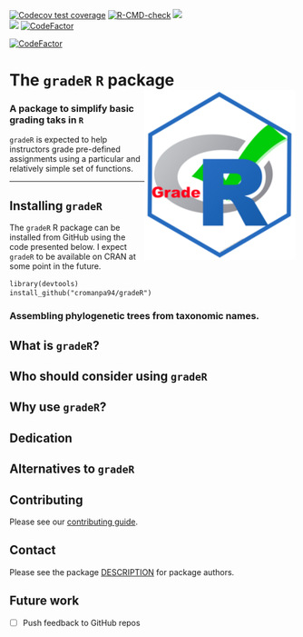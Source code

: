   <!-- badges: start -->
  [![Codecov test coverage](https://codecov.io/gh/cromanpa94/gradeR/branch/main/graph/badge.svg)](https://codecov.io/gh/cromanpa94/gradeR?branch=main)
  [![R-CMD-check](https://github.com/cromanpa94/gradeR/workflows/R-CMD-check/badge.svg)](https://github.com/cromanpa94/gradeR/actions)
  [![](https://img.shields.io/badge/lifecycle-maturing-blue.svg)](https://lifecycle.r-lib.org/articles/stages.html#maturing)  
  [![](https://img.shields.io/github/languages/code-size/cromanpa94/gradeR.svg)](https://github.com/cromanpa94/gradeR)
  [![CodeFactor](https://www.codefactor.io/repository/github/cromanpa94/gradeR/badge)](https://www.codefactor.io/repository/github/cromanpa94/gradeR)  <!-- badges: end -->

[![CodeFactor](https://www.codefactor.io/repository/github/cromanpa94/grader/badge)](https://www.codefactor.io/repository/github/cromanpa94/grader)

# The `gradeR` `R` package <a href='https://cromanpa94.github.io/gradeR'><img src='man/figures/logo.png' align="right" height="300" /></a>

### A package to simplify basic grading taks in `R`

`gradeR` is expected to help instructors grade pre-defined assignments using a particular and relatively simple set of functions.

-------------

## Installing `gradeR`

The `gradeR` R package can be installed from GitHub using the code presented below. I expect `gradeR` to be available on CRAN at some point in the future.

```
library(devtools)
install_github("cromanpa94/gradeR")
```

### Assembling phylogenetic trees from taxonomic names.

## What is `gradeR`?



## Who should consider using `gradeR`

## Why use `gradeR`?

## Dedication


## Alternatives to `gradeR`


## Contributing

Please see our [contributing guide](CONTRIBUTING).

## Contact

Please see the package [DESCRIPTION](DESCRIPTION) for package authors.

## Future work

- [ ] Push feedback to GitHub repos
